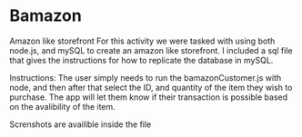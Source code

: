 # Bamazon
Amazon like storefront
For this activity we were tasked with using both node.js, and mySQL to create an amazon like storefront. I included a sql file that gives the instructions for how to replicate the database in mySQL. 

Instructions: The user simply needs to run the bamazonCustomer.js with node, and then after that select the ID, and quantity of the item they wish to purchase. The app will let them know if their transaction is possible based on the avalibility of the item.

Screnshots are availible inside the file
